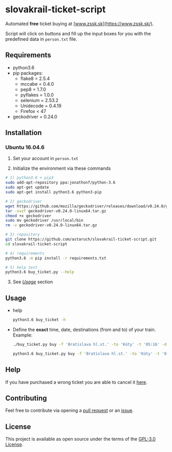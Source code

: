# slovakrail-ticket-script

Automated **free** ticket buying at [www.zssk.sk](https://www.zssk.sk/).

Script will click on buttons and fill up the input boxes for you with the predefined data in `person.txt` file.

## Requirements
- python3.6
- pip packages:
  - flake8 = 2.5.4
  - mccabe = 0.4.0
  - pep8 = 1.7.0
  - pyflakes = 1.0.0
  - selenium = 2.53.2
  - Unidecode = 0.4.19
  - Firefox < 47
- geckodriver = 0.24.0

## Installation

### Ubuntu 16.04.6

1. Set your account in `person.txt`

2. Initialize the environment via these commands

```sh
# 1) python3.6 + pip3
sudo add-apt-repository ppa:jonathonf/python-3.6
sudo apt-get update
sudo apt-get install python3.6 python3-pip

# 2) geckodriver
wget https://github.com/mozilla/geckodriver/releases/download/v0.24.0/geckodriver-v0.24.0-linux64.tar.gz
tar -xvzf geckodriver-v0.24.0-linux64.tar.gz
chmod +x geckodriver
sudo mv geckodriver /usr/local/bin
rm -v geckodriver-v0.24.0-linux64.tar.gz

# 3) repository
git clone https://github.com/astaruch/slovakrail-ticket-script.git
cd slovakrail-ticket-script

# 4) requirements
python3.6 -m pip install -r requirements.txt

# 5) help test
python3.6 buy_ticket.py --help
```

3. See [*Usage*](https://github.com/astaruch/slovakrail-ticket-script#usage) section

## Usage

* help
	```sh
	python3.6 buy_ticket -h
	```

* Define the **exact** time, date, destinations (from and to) of your train.<br>Example:<br>
	```sh
	./buy_ticket.py buy -f 'Bratislava hl.st.' -to 'Kúty' -t '05:16' -d '16.03.2019'

	python3.6 buy_ticket.py buy -f 'Bratislava hl.st.' -to 'Kúty' -t '05:16' -d '16.03.2019'
	```

## Help

If you have purchased a wrong ticket you are able to cancel it [here](https://ikvc.slovakrail.sk/inet-sales-reimb/pages/connection/search.xhtml).

## Contributing

Feel free to contribute via opening a [pull request](https://help.github.com/articles/creating-a-pull-request/) or an [issue](https://help.github.com/articles/creating-an-issue/).

## License

This project is available as open source under the terms of the [GPL-3.0 License](https://github.com/europ/slovakrail-ticket-script/blob/master/LICENSE).
